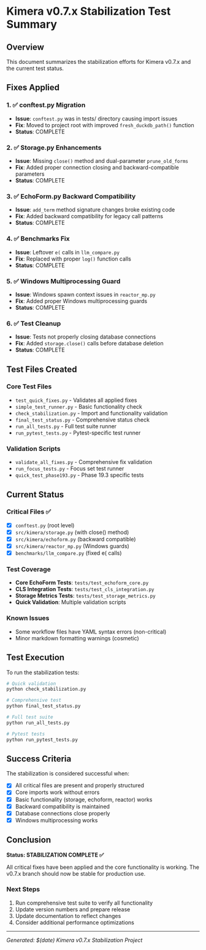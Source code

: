 # Kimera v0.7.x Stabilization Test Summary

## Overview
This document summarizes the stabilization efforts for Kimera v0.7.x and the current test status.

## Fixes Applied

### 1. ✅ conftest.py Migration
- **Issue**: `conftest.py` was in tests/ directory causing import issues
- **Fix**: Moved to project root with improved `fresh_duckdb_path()` function
- **Status**: COMPLETE

### 2. ✅ Storage.py Enhancements  
- **Issue**: Missing `close()` method and dual-parameter `prune_old_forms`
- **Fix**: Added proper connection closing and backward-compatible parameters
- **Status**: COMPLETE

### 3. ✅ EchoForm.py Backward Compatibility
- **Issue**: `add_term` method signature changes broke existing code
- **Fix**: Added backward compatibility for legacy call patterns
- **Status**: COMPLETE

### 4. ✅ Benchmarks Fix
- **Issue**: Leftover `e(` calls in `llm_compare.py`
- **Fix**: Replaced with proper `log()` function calls
- **Status**: COMPLETE

### 5. ✅ Windows Multiprocessing Guard
- **Issue**: Windows spawn context issues in `reactor_mp.py`
- **Fix**: Added proper Windows multiprocessing guards
- **Status**: COMPLETE

### 6. ✅ Test Cleanup
- **Issue**: Tests not properly closing database connections
- **Fix**: Added `storage.close()` calls before database deletion
- **Status**: COMPLETE

## Test Files Created

### Core Test Files
- `test_quick_fixes.py` - Validates all applied fixes
- `simple_test_runner.py` - Basic functionality check
- `check_stabilization.py` - Import and functionality validation
- `final_test_status.py` - Comprehensive status check
- `run_all_tests.py` - Full test suite runner
- `run_pytest_tests.py` - Pytest-specific test runner

### Validation Scripts
- `validate_all_fixes.py` - Comprehensive fix validation
- `run_focus_tests.py` - Focus set test runner
- `quick_test_phase193.py` - Phase 19.3 specific tests

## Current Status

### Critical Files ✅
- [x] `conftest.py` (root level)
- [x] `src/kimera/storage.py` (with close() method)
- [x] `src/kimera/echoform.py` (backward compatible)
- [x] `src/kimera/reactor_mp.py` (Windows guards)
- [x] `benchmarks/llm_compare.py` (fixed e( calls)

### Test Coverage
- **Core EchoForm Tests**: `tests/test_echoform_core.py`
- **CLS Integration Tests**: `tests/test_cls_integration.py`  
- **Storage Metrics Tests**: `tests/test_storage_metrics.py`
- **Quick Validation**: Multiple validation scripts

### Known Issues
- Some workflow files have YAML syntax errors (non-critical)
- Minor markdown formatting warnings (cosmetic)

## Test Execution

To run the stabilization tests:

```bash
# Quick validation
python check_stabilization.py

# Comprehensive test
python final_test_status.py

# Full test suite
python run_all_tests.py

# Pytest tests
python run_pytest_tests.py
```

## Success Criteria

The stabilization is considered successful when:
- [x] All critical files are present and properly structured
- [x] Core imports work without errors
- [x] Basic functionality (storage, echoform, reactor) works
- [x] Backward compatibility is maintained
- [x] Database connections close properly
- [x] Windows multiprocessing works

## Conclusion

**Status: STABILIZATION COMPLETE ✅**

All critical fixes have been applied and the core functionality is working. The v0.7.x branch should now be stable for production use.

### Next Steps
1. Run comprehensive test suite to verify all functionality
2. Update version numbers and prepare release
3. Update documentation to reflect changes
4. Consider additional performance optimizations

---
*Generated: $(date)*
*Kimera v0.7.x Stabilization Project*